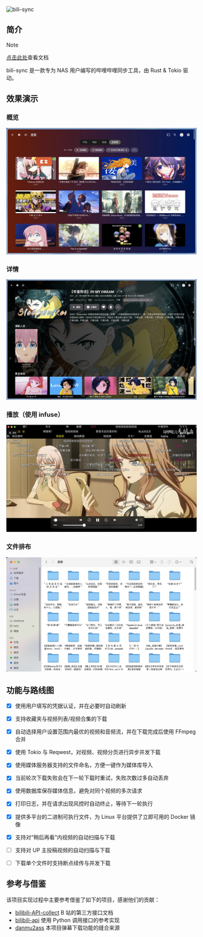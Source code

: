 ![bili-sync](https://socialify.git.ci/amtoaer/bili-sync/image?description=1&font=KoHo&issues=1&language=1&logo=https%3A%2F%2Fs2.loli.net%2F2023%2F12%2F02%2F9EwT2yInOu1d3zm.png&name=1&owner=1&pattern=Signal&pulls=1&stargazers=1&theme=Light)

## 简介

> [!NOTE]
> [点击此处](https://bili-sync.allwens.work/)查看文档

bili-sync 是一款专为 NAS 用户编写的哔哩哔哩同步工具，由 Rust & Tokio 驱动。

## 效果演示

### 概览
![概览](./assets/overview.webp)
### 详情
![详情](./assets/detail.webp)
### 播放（使用 infuse）
![播放](./assets/play.webp)
### 文件排布
![文件](./assets/dir.webp)


## 功能与路线图

- [x] 使用用户填写的凭据认证，并在必要时自动刷新
- [x] 支持收藏夹与视频列表/视频合集的下载
- [x] 自动选择用户设置范围内最优的视频和音频流，并在下载完成后使用 FFmpeg 合并
- [x] 使用 Tokio 与 Reqwest，对视频、视频分页进行异步并发下载
- [x] 使用媒体服务器支持的文件命名，方便一键作为媒体库导入
- [x] 当前轮次下载失败会在下一轮下载时重试，失败次数过多自动丢弃
- [x] 使用数据库保存媒体信息，避免对同个视频的多次请求
- [x] 打印日志，并在请求出现风控时自动终止，等待下一轮执行
- [x] 提供多平台的二进制可执行文件，为 Linux 平台提供了立即可用的 Docker 镜像
- [x] 支持对“稍后再看”内视频的自动扫描与下载
- [ ] 支持对 UP 主投稿视频的自动扫描与下载
- [ ] 下载单个文件时支持断点续传与并发下载


## 参考与借鉴

该项目实现过程中主要参考借鉴了如下的项目，感谢他们的贡献：

+ [bilibili-API-collect](https://github.com/SocialSisterYi/bilibili-API-collect) B 站的第三方接口文档
+ [bilibili-api](https://github.com/Nemo2011/bilibili-api) 使用 Python 调用接口的参考实现
+ [danmu2ass](https://github.com/gwy15/danmu2ass) 本项目弹幕下载功能的缝合来源
